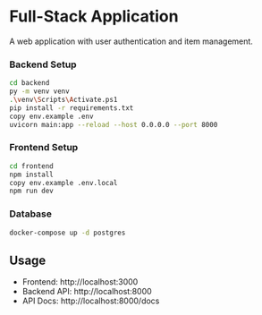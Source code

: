 # Full-Stack Application

A web application with user authentication and item management.

### Backend Setup
```bash
cd backend
py -m venv venv
.\venv\Scripts\Activate.ps1
pip install -r requirements.txt
copy env.example .env
uvicorn main:app --reload --host 0.0.0.0 --port 8000
```

### Frontend Setup
```bash
cd frontend
npm install
copy env.example .env.local
npm run dev
```

### Database
```bash
docker-compose up -d postgres
```

## Usage
- Frontend: http://localhost:3000
- Backend API: http://localhost:8000
- API Docs: http://localhost:8000/docs 
